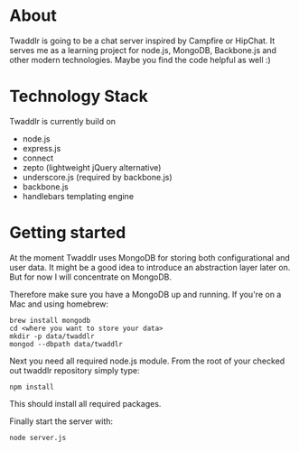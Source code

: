 About
=====
Twaddlr is going to be a chat server inspired by Campfire or HipChat. It serves me as a learning project for node.js, 
MongoDB, Backbone.js and other modern technologies. Maybe you find the code helpful as well :)

Technology Stack
================
Twaddlr is currently build on 
 
 * node.js
 * express.js
 * connect
 * zepto (lightweight jQuery alternative)
 * underscore.js (required by backbone.js)
 * backbone.js
 * handlebars templating engine 

Getting started
===============
At the moment Twaddlr uses MongoDB for storing both configurational and user data. It might be a good idea to 
introduce an abstraction layer later on. But for now I will concentrate on MongoDB.

Therefore make sure you have a MongoDB up and running. If you're on a Mac and using homebrew:

    brew install mongodb
    cd <where you want to store your data>
    mkdir -p data/twaddlr
    mongod --dbpath data/twaddlr
  
Next you need all required node.js module. From the root of your checked out twaddlr repository simply type:

    npm install
  
This should install all required packages.

Finally start the server with:

    node server.js
